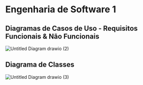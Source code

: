 
# Engenharia de Software 1

## Diagramas de Casos de Uso - Requisitos Funcionais & Não Funcionais

![Untitled Diagram drawio (2)](https://user-images.githubusercontent.com/86848721/158173684-236ac688-c592-45b1-a058-d9e13f630ae2.png)

## Diagrama de Classes 

![Untitled Diagram drawio (3)](https://user-images.githubusercontent.com/86848721/158175372-0701910f-2ef1-49b5-aa57-32763ab6f32d.png)


